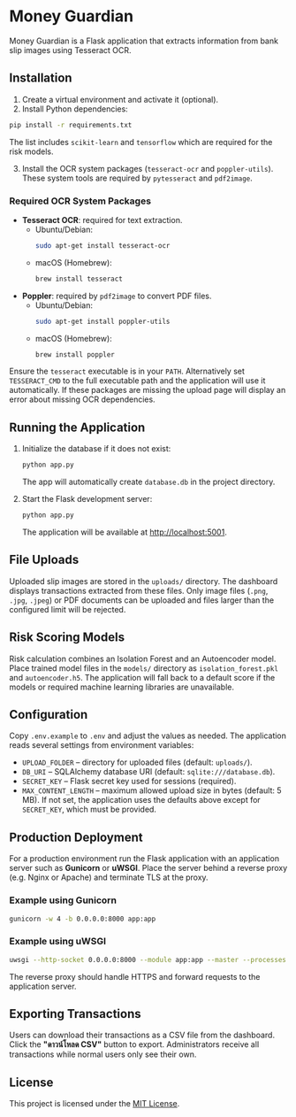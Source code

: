 # Money Guardian

Money Guardian is a Flask application that extracts information from bank slip images using Tesseract OCR.

## Installation

1. Create a virtual environment and activate it (optional).
2. Install Python dependencies:

```bash
pip install -r requirements.txt
```
   The list includes `scikit-learn` and `tensorflow` which are required for the risk models.

3. Install the OCR system packages (`tesseract-ocr` and `poppler-utils`). These system tools are required by `pytesseract` and `pdf2image`.

### Required OCR System Packages

- **Tesseract OCR**: required for text extraction.
  - Ubuntu/Debian:
    ```bash
    sudo apt-get install tesseract-ocr
    ```
  - macOS (Homebrew):
    ```bash
    brew install tesseract
    ```
- **Poppler**: required by `pdf2image` to convert PDF files.
  - Ubuntu/Debian:
    ```bash
    sudo apt-get install poppler-utils
    ```
  - macOS (Homebrew):
    ```bash
    brew install poppler
    ```

Ensure the `tesseract` executable is in your `PATH`. Alternatively set `TESSERACT_CMD` to the full executable path and the application will use it automatically.
If these packages are missing the upload page will display an error about missing OCR dependencies.

## Running the Application

1. Initialize the database if it does not exist:
   ```bash
   python app.py
   ```
   The app will automatically create `database.db` in the project directory.

2. Start the Flask development server:
   ```bash
   python app.py
   ```

   The application will be available at [http://localhost:5001](http://localhost:5001).

## File Uploads

Uploaded slip images are stored in the `uploads/` directory. The dashboard displays transactions extracted from these files.
Only image files (`.png`, `.jpg`, `.jpeg`) or PDF documents can be uploaded and files larger than the configured limit will be rejected.

## Risk Scoring Models

Risk calculation combines an Isolation Forest and an Autoencoder model. Place trained model files in the `models/` directory as `isolation_forest.pkl` and `autoencoder.h5`. The application will fall back to a default score if the models or required machine learning libraries are unavailable.

## Configuration

Copy `.env.example` to `.env` and adjust the values as needed. The application reads several settings from environment variables:

- `UPLOAD_FOLDER` – directory for uploaded files (default: `uploads/`).
- `DB_URI` – SQLAlchemy database URI (default: `sqlite:///database.db`).
- `SECRET_KEY` – Flask secret key used for sessions (required).
- `MAX_CONTENT_LENGTH` – maximum allowed upload size in bytes (default: 5 MB).
If not set, the application uses the defaults above except for `SECRET_KEY`, which must be provided.

## Production Deployment

For a production environment run the Flask application with an application server such as **Gunicorn** or **uWSGI**. Place the server behind a reverse proxy (e.g. Nginx or Apache) and terminate TLS at the proxy.

### Example using Gunicorn

```bash
gunicorn -w 4 -b 0.0.0.0:8000 app:app
```

### Example using uWSGI

```bash
uwsgi --http-socket 0.0.0.0:8000 --module app:app --master --processes 4 --threads 2
```

The reverse proxy should handle HTTPS and forward requests to the application server.
## Exporting Transactions

Users can download their transactions as a CSV file from the dashboard. Click the **"ดาวน์โหลด CSV"** button to export. Administrators receive all transactions while normal users only see their own.



## License

This project is licensed under the [MIT License](LICENSE).

